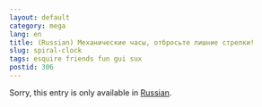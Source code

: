 ```yaml
---
layout: default
category: mega
lang: en
title: (Russian) Механические часы, отбросьте лишние стрелки!
slug: spiral-clock
tags: esquire friends fun gui sux 
postid: 306
---
```

<p>Sorry, this entry is only available in <a href="http://mega.genn.org/export/getposts.php">Russian</a>.</p>
